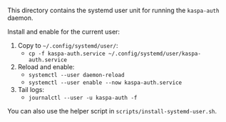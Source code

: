 This directory contains the systemd user unit for running the `kaspa-auth` daemon.

Install and enable for the current user:

1. Copy to `~/.config/systemd/user/`:
   - `cp -f kaspa-auth.service ~/.config/systemd/user/kaspa-auth.service`
2. Reload and enable:
   - `systemctl --user daemon-reload`
   - `systemctl --user enable --now kaspa-auth.service`
3. Tail logs:
   - `journalctl --user -u kaspa-auth -f`

You can also use the helper script in `scripts/install-systemd-user.sh`.


